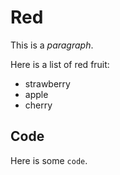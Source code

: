 # Red

This is a _paragraph_.

Here is a list of red fruit:
  
- strawberry
- apple
- cherry

## Code

Here is some `code`.
